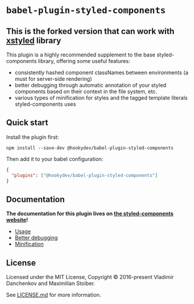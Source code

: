 # `babel-plugin-styled-components`

## This is the forked version that can work with [xstyled](https://github.com/smooth-code/xstyled) library

This plugin is a highly recommended supplement to the base styled-components library, offering some useful features:

- consistently hashed component classNames between environments (a must for server-side rendering)
- better debugging through automatic annotation of your styled components based on their context in the file system, etc.
- various types of minification for styles and the tagged template literals styled-components uses

## Quick start

Install the plugin first:

```
npm install --save-dev @hookydev/babel-plugin-styled-components
```

Then add it to your babel configuration:

```JSON
{
  "plugins": ["@hookydev/babel-plugin-styled-components"]
}
```

## Documentation

**The documentation for this plugin lives on [the styled-components website](https://www.styled-components.com/docs/tooling#babel-plugin)!**

- [Usage](https://www.styled-components.com/docs/tooling#usage)
- [Better debugging](https://www.styled-components.com/docs/tooling#better-debugging)
- [Minification](https://www.styled-components.com/docs/tooling#minification)

## License

Licensed under the MIT License, Copyright © 2016-present Vladimir Danchenkov and Maximilian Stoiber.

See [LICENSE.md](./LICENSE.md) for more information.
